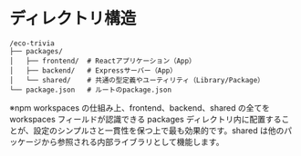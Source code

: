 # ディレクトリ構造

```
/eco-trivia
├── packages/
│   ├── frontend/  # Reactアプリケーション（App）
│   ├── backend/   # Expressサーバー（App）
│   └── shared/    # 共通の型定義やユーティリティ（Library/Package）
└── package.json   # ルートのpackage.json
```

※npm workspaces の仕組み上、frontend、backend、shared の全てを workspaces フィールドが認識できる packages ディレクトリ内に配置することが、設定のシンプルさと一貫性を保つ上で最も効果的です。shared は他のパッケージから参照される内部ライブラリとして機能します。
